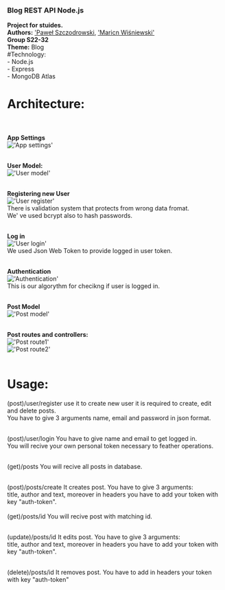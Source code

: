 ### Blog REST API Node.js
**Project for stuides.** <br />
**Authors:** ['Paweł Szczodrowski](https://github.com/Szczoder97), ['Maricn Wiśniewski'](https://github.com/marcinwisniewski98) <br />
**Group S22-32** <br />
**Theme:** Blog <br />
#Technology: <br/>
    - Node.js  <br/>
    - Express  <br/>
    - MongoDB Atlas  <br/>
# Architecture: <br/><br/>

**App Settings**<br/>
!['App settings'](https://github.com/Szczoder97/blog-REST-API/blob/main/readme_img/app.png)<br/><br/>
 
**User Model:**<br/>
!['User model'](https://github.com/Szczoder97/blog-REST-API/blob/main/readme_img/user_model.png)<br/><br/>

**Registering new User**<br/>
!['User register'](https://github.com/Szczoder97/blog-REST-API/blob/main/readme_img/user_register.png)<br/>
There is validation system that protects from wrong data fromat.<br/>
We' ve used bcrypt also to hash passwords. <br/><br/>

**Log in**<br/>
!['User login'](https://github.com/Szczoder97/blog-REST-API/blob/main/readme_img/user_login.png)<br/>
We used Json Web Token to provide logged in user token.<br/><br/>

**Authentication**<br/>
!['Authentication'](https://github.com/Szczoder97/blog-REST-API/blob/main/readme_img/auth_middleware.png)<br/>
This is our algorythm for checikng if user is logged in.<br/><br/>

**Post Model**<br/>
!['Post model'](https://github.com/Szczoder97/blog-REST-API/blob/main/readme_img/post_model.png)<br/><br/>

**Post routes and controllers:**<br/>
!['Post route1'](https://github.com/Szczoder97/blog-REST-API/blob/main/readme_img/post_route1.png)<br/>
!['Post route2'](https://github.com/Szczoder97/blog-REST-API/blob/main/readme_img/post_route2.png)<br/><br/>

# Usage:
(post)/user/register use it to create new user it is required to create, edit and delete posts.<br/>
 You have to give 3 arguments name, email and password in json format.<br/><br/>

(post)/user/login You have to give name and email to get logged in. <br/>
 You will recive your own personal token necessary to feather operations.<br/><br/>

(get)/posts You will recive all posts in database.<br/><br/>

(post)/posts/create It creates post. You have to give 3 arguments:<br/> title, author and text, moreover in headers you have to add your token with key "auth-token".<br/><br/>
(get)/posts/id You will recive post with matching id.<br/><br/>

(update)/posts/id It edits post. You have to give 3 arguments:
<br/> title, author and text, moreover in headers you have to add your token with key "auth-token".<br/><br/>

(delete)/posts/id It removes post. You have to add in headers your token with key "auth-token" <br/><br/>
